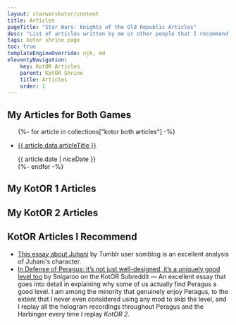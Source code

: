 ```yaml
---
layout: starwarskotor/content
title: Articles
pageTitle: "Star Wars: Knights of the Old Republic Articles"
desc: "List of articles written by me or other people that I recommend for the Star Wars: Knights of the Old Republic series."
tags: kotor shrine page
toc: true
templateEngineOverride: njk, md
eleventyNavigation:
    key: KotOR Articles
    parent: KotOR Shrine
    title: Articles
    order: 1
---
```


## My Articles for Both Games
<ul class="content-list">
    {%- for article in collections["kotor both articles"] -%}
        <li>
            <p><a href="{{ article.url }}">{{ article.data.articleTitle }}</a></p>
            <time>{{ article.date | niceDate }}</time>
        </li>
    {%- endfor -%}
</ul>

## My KotOR 1 Articles

## My KotOR 2 Articles

## KotOR Articles I Recommend
<ul class="content-list">
    <li><a href="https://somblog.tumblr.com/post/175466502069/this-isnt-a-star-wars-fandom-blog-but-ive-been" target="_blank">This essay about Juhani</a> by Tumblr user somblog is an excellent analysis of Juhani's character.</li>
    <li><a href="https://www.reddit.com/r/kotor/comments/129co74/in_defense_of_peragus_its_not_just_welldesigned/" target="_blank">In Defense of Peragus: it’s not just well-designed, it’s a uniquely good level too</a> by Snigaroo on the KotOR Subreddit — An excellent essay that goes into detail in explaining why some of us actually find Peragus a good level. I am among the minority that genuinely enjoy Peragus, to the extent that I never even considered using any mod to skip the level, and I replay all the hologram recordings throughout Peragus and the Harbinger every time I replay <cite>KotOR 2</cite>.</li>
</ul>